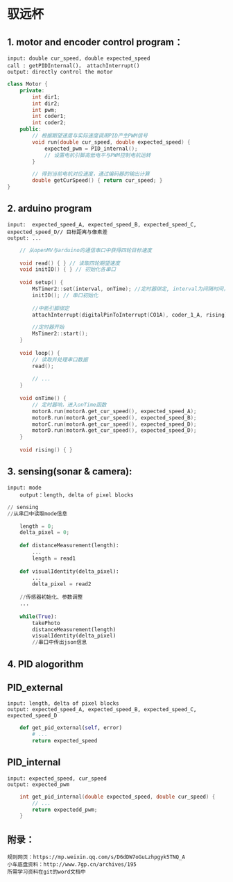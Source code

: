 # 驭远杯
## 1. motor and encoder control program：
	input: double cur_speed, double expected_speed  
	call : getPIDInternal()， attachInterrupt()
	output: directly control the motor
```cpp
class Motor {
	private:
		int dir1;
		int dir2;
		int pwm;
		int coder1;
		int coder2;
	public:
		// 根据期望速度与实际速度调用PID产生PWM信号
		void run(double cur_speed, double expected_speed) {
			expected_pwm = PID_internal();
			// 设置电机引脚高低电平与PWM控制电机运转
		}

		// 得到当前电机对应速度，通过编码器的输出计算
		double getCurSpeed() { return cur_speed; }	
}

```
## 2. arduino program
    input:  expected_speed_A, expected_speed_B, expected_speed_C, expected_speed_D// 目标距离与像素差
    output: ...
```cpp
	// 从openMV与arduino的通信串口中获得四轮目标速度
	
	void read() { } // 读取四轮期望速度
	void initIO() { } // 初始化各串口
	
	void setup() {
		MsTimer2::set(interval, onTime); //定时器绑定, interval为间隔时间，onTime为定时执行速度控制程序
  		initIO(); // 串口初始化
		
		//中断引脚绑定
		attachInterrupt(digitalPinToInterrupt(CO1A), coder_1_A, rising);

		//定时器开始
		MsTimer2::start();
	}
	
	void loop() {
		// 读取并处理串口数据
		read();
		
		// ...
	}
	
	void onTime() {
		// 定时器响，进入onTime函数
		motorA.run(motorA.get_cur_speed(), expected_speed_A);
		motorB.run(motorA.get_cur_speed(), expected_speed_B);
		motorC.run(motorA.get_cur_speed(), expected_speed_D);
		motorD.run(motorA.get_cur_speed(), expected_speed_D);
	}
	
	void rising() { }
```

## 3. sensing(sonar & camera): 
	input: mode
    	output：length, delta of pixel blocks
```python
// sensing 
//从串口中读取mode信息

	length = 0;
	delta_pixel = 0;
	
	def distanceMeasurement(length):
		...
		length = read1
	
	def visualIdentity(delta_pixel):
		...
		delta_pixel = read2
	
	//传感器初始化、参数调整
	...
	
	while(True):
		takePhoto
		distanceMeasurement(length)
		visualIdentity(delta_pixel)
		//串口中传出json信息
```

## 4. PID alogorithm
## PID_external
	input: length, delta of pixel blocks
	output: expected_speed_A, expected_speed_B, expected_speed_C, expected_speed_D
```python
	def get_pid_external(self, error) 
		# ...
		return expected_speed
```
## PID_internal
	input: expected_speed, cur_speed
	output: expected_pwm
```cpp
	int get_pid_internal(double expected_speed, double cur_speed) {
		// ...
		return expectedd_pwm;
	}
```
## 附录：
    规则网页：https://mp.weixin.qq.com/s/D6dDW7oGuLzhpgyk5TNQ_A
    小车底盘资料：http://www.7gp.cn/archives/195
    所需学习资料在git的word文档中
